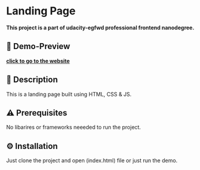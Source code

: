# Landing Page
**This project is a part of udacity-egfwd professional frontend nanodegree.**
## :satellite: Demo-Preview 
**[click to go to the website](https://aladhamdawwa.github.io/Landing-Page/)**
## :memo: Description
This is a landing page built using HTML, CSS & JS.
## :warning: Prerequisites
No libarires or frameworks neeeded to run the project.
## :gear: Installation
Just clone the project and open (index.html) file or just run the demo.